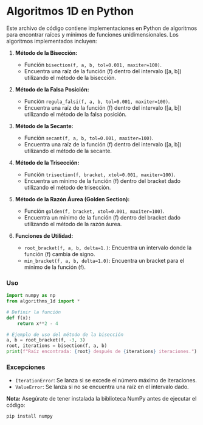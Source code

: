 # Algoritmos 1D en Python

Este archivo de código contiene implementaciones en Python de algoritmos para encontrar raíces y mínimos de funciones unidimensionales. Los algoritmos implementados incluyen:

1. **Método de la Bisección:**
   - Función `bisection(f, a, b, tol=0.001, maxiter=100)`.
   - Encuentra una raíz de la función \(f\) dentro del intervalo \([a, b]\) utilizando el método de la bisección.

2. **Método de la Falsa Posición:**
   - Función `regula_falsi(f, a, b, tol=0.001, maxiter=100)`.
   - Encuentra una raíz de la función \(f\) dentro del intervalo \([a, b]\) utilizando el método de la falsa posición.

3. **Método de la Secante:**
   - Función `secant(f, a, b, tol=0.001, maxiter=100)`.
   - Encuentra una raíz de la función \(f\) dentro del intervalo \([a, b]\) utilizando el método de la secante.

4. **Método de la Trisección:**
   - Función `trisection(f, bracket, xtol=0.001, maxiter=100)`.
   - Encuentra un mínimo de la función \(f\) dentro del bracket dado utilizando el método de trisección.

5. **Método de la Razón Áurea (Golden Section):**
   - Función `golden(f, bracket, xtol=0.001, maxiter=100)`.
   - Encuentra un mínimo de la función \(f\) dentro del bracket dado utilizando el método de la razón áurea.

6. **Funciones de Utilidad:**
   - `root_bracket(f, a, b, delta=1.)`: Encuentra un intervalo donde la función \(f\) cambia de signo.
   - `min_bracket(f, a, b, delta=1.0)`: Encuentra un bracket para el mínimo de la función \(f\).

### Uso
```python
import numpy as np
from algorithms_1d import *

# Definir la función
def f(x):
    return x**2 - 4

# Ejemplo de uso del método de la bisección
a, b = root_bracket(f, -3, 3)
root, iterations = bisection(f, a, b)
print(f"Raíz encontrada: {root} después de {iterations} iteraciones.")
```

### Excepciones
- `IterationError`: Se lanza si se excede el número máximo de iteraciones.
- `ValueError`: Se lanza si no se encuentra una raíz en el intervalo dado.

**Nota:** Asegúrate de tener instalada la biblioteca NumPy antes de ejecutar el código:

```bash
pip install numpy
```
